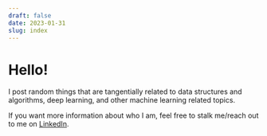 ```yaml
---
draft: false
date: 2023-01-31
slug: index
---
```


# Hello!


I post random things that are tangentially related to data structures and algorithms, deep learning, and other machine learning related topics.

If you want more information about who I am, feel free to stalk me/reach out to me on [LinkedIn](https://www.linkedin.com/in/mondalavishek/).

<!-- blog 5 -->